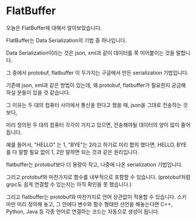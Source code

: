 # FlatBuffer



오늘은 FlatBuffer에 대해서 알아보았습니다.

FlatBuffer는 Data Serialization의 기법 중 하나입니다.

Data Serialization이라는 것은 json, xml과 같이 데이터를 쭉 이어붙이는 것을 말합니다.



그 중에서 protobuf, flatbuffer 이 두가지는 구글에서 만든 serialization 기법입니다.

기존에 json, xml과 같은 방법이 있는데, 왜 protobuf, flatbuffer가 필요한지 궁금해 하실 분들이 있을 것 같습니다.



그 이유는 두 대의 컴퓨터 사이에서 통신을 한다고 했을 때, json을 그대로 전송하는 것보다,

미리 정의된 두 대의 컴퓨터 각각이 가지고 있으면, 전송해야될 데이터의 양이 많이 줄어듭니다.

예를 들어서, "HELLO" 는 1, "BYE"는 2라고 하기로 미리 합의 했다면, HELLO, BYE를 다 말할 필요 없이 1, 2만 말하면 되는 것과 같은 원리입니다.



flatbuffer는 protobuf보다 더 용량이 작고, 나중에 나온 serialization 기법입니다.

그리고 protobuf와 마찬가지로 함수를 내부적으로 포함할 수 있습니다. (protobuf처럼 grpc도 쉽게 연결할 수 있는지는 아직 확인을 못 했습니다.)



그리고 flatbuffer는 protobuf와 마찬가지로 언어 상관없이 적용할 수 있습니다. 스키마만 미리 정의해 놓고, 그 안에다 변수와 함수 형태만 선언을 해놓는다면 C++, Python, Java 등 각종 언어로 연결하는 코드는 자동으로 생성이 됩니다.

